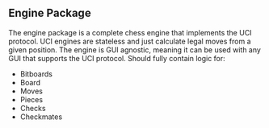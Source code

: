 ## Engine Package

The engine package is a complete chess engine that implements the UCI protocol.
UCI engines are stateless and just calculate legal moves from a given position.
The engine is GUI agnostic, meaning it can be used with any GUI that supports the UCI protocol.
Should fully contain logic for:

- Bitboards
- Board
- Moves
- Pieces
- Checks
- Checkmates
